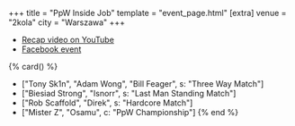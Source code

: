 +++
title = "PpW Inside Job"
template = "event_page.html"
[extra]
venue = "2kola"
city = "Warszawa"
+++

* [Recap video on YouTube](https://www.youtube.com/watch?v=HPaT6sWDnfM)
* [Facebook event](https://www.facebook.com/events/548066229675271/)

{% card() %}
- ["Tony Sk1n", "Adam Wong", "Bill Feager", s: "Three Way Match"]
- ["Biesiad Strong", "Isnorr", s: "Last Man Standing Match"]
- ["Rob Scaffold", "Direk", s: "Hardcore Match"]
- ["Mister Z", "Osamu", c: "PpW Championship"]
{% end %}
